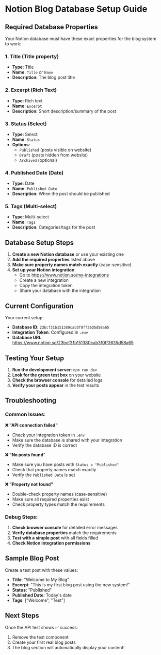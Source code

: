 # Notion Blog Database Setup Guide

## Required Database Properties

Your Notion database must have these exact properties for the blog system to work:

### 1. Title (Title property)
- **Type**: Title
- **Name**: `Title` or `Name`
- **Description**: The blog post title

### 2. Excerpt (Rich Text)
- **Type**: Rich text
- **Name**: `Excerpt`
- **Description**: Short description/summary of the post

### 3. Status (Select)
- **Type**: Select
- **Name**: `Status`
- **Options**: 
  - `Published` (posts visible on website)
  - `Draft` (posts hidden from website)
  - `Archived` (optional)

### 4. Published Date (Date)
- **Type**: Date
- **Name**: `Published Date`
- **Description**: When the post should be published

### 5. Tags (Multi-select)
- **Type**: Multi-select
- **Name**: `Tags`
- **Description**: Categories/tags for the post

## Database Setup Steps

1. **Create a new Notion database** or use your existing one
2. **Add the required properties** listed above
3. **Make sure property names match exactly** (case-sensitive)
4. **Set up your Notion integration**:
   - Go to https://www.notion.so/my-integrations
   - Create a new integration
   - Copy the integration token
   - Share your database with the integration

## Current Configuration

Your current setup:
- **Database ID**: `23bcf31b151380cab3f0ff3635d58a65`
- **Integration Token**: Configured in `.env`
- **Database URL**: https://www.notion.so/23bcf31b151380cab3f0ff3635d58a65

## Testing Your Setup

1. **Run the development server**: `npm run dev`
2. **Look for the green test box** on your website
3. **Check the browser console** for detailed logs
4. **Verify your posts appear** in the test results

## Troubleshooting

### Common Issues:

**❌ "API connection failed"**
- Check your integration token in `.env`
- Make sure the database is shared with your integration
- Verify the database ID is correct

**❌ "No posts found"**
- Make sure you have posts with `Status = "Published"`
- Check that property names match exactly
- Verify the `Published Date` is set

**❌ "Property not found"**
- Double-check property names (case-sensitive)
- Make sure all required properties exist
- Check property types match the requirements

### Debug Steps:

1. **Check browser console** for detailed error messages
2. **Verify database properties** match the requirements
3. **Test with a simple post** with all fields filled
4. **Check Notion integration permissions**

## Sample Blog Post

Create a test post with these values:
- **Title**: "Welcome to My Blog"
- **Excerpt**: "This is my first blog post using the new system!"
- **Status**: "Published"
- **Published Date**: Today's date
- **Tags**: ["Welcome", "Test"]

## Next Steps

Once the API test shows ✅ success:
1. Remove the test component
2. Create your first real blog posts
3. The blog section will automatically display your content!